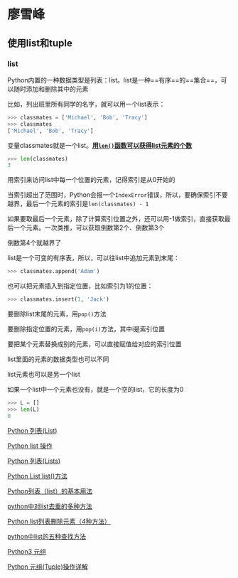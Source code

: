 # 廖雪峰

## 使用list和tuple

### list

Python内置的一种数据类型是列表：list。list是一种==有序==的==集合==，可以随时添加和删除其中的元素

比如，列出班里所有同学的名字，就可以用一个list表示：

```python
>>> classmates = ['Michael', 'Bob', 'Tracy']
>>> classmates
['Michael', 'Bob', 'Tracy']
```

变量classmates就是一个list。<u>**用`len()`函数可以获得list元素的个数**</u>

```python
>>> len(classmates)
3
```

用索引来访问list中每一个位置的元素，记得索引是从0开始的

当索引超出了范围时，Python会报一个`IndexError`错误，所以，要确保索引不要越界，最后一个元素的索引是`len(classmates) - 1`

如果要取最后一个元素，除了计算索引位置之外，还可以用-1做索引，直接获取最后一个元素。一次类推，可以获取倒数第2个、倒数第3个

倒数第4个就越界了

list是一个可变的有序表，所以，可以往list中追加元素到末尾：

```python
>>> classmates.append('Adam')
```

也可以把元素插入到指定位置，比如索引为1的位置：

```python
>>> classmates.insert(1, 'Jack')
```

要删除list末尾的元素，用`pop()`方法

要删除指定位置的元素，用`pop(i)`方法，其中i是索引位置

要把某个元素替换成别的元素，可以直接赋值给对应的索引位置

list里面的元素的数据类型也可以不同

list元素也可以是另一个list

如果一个list中一个元素也没有，就是一个空的list，它的长度为0

```python
>>> L = []
>>> len(L)
0
```



[Python 列表(List)](https://www.runoob.com/python/python-lists.html)

[Python list 操作](https://www.cnblogs.com/zhengyuxin/articles/1938300.html)

[Python 列表(Lists)](https://www.w3cschool.cn/python/python-lists.html)

[Python List list()方法](https://www.runoob.com/python/att-list-list.html)

[Python列表（list）的基本用法](https://blog.csdn.net/laobai1015/article/details/85126659)

[python中对list去重的多种方法](https://www.cnblogs.com/nyist-xsk/p/7473236.html)

[Python list列表删除元素（4种方法）](http://c.biancheng.net/view/2209.html)

[python中list的五种查找方法](https://blog.csdn.net/qq_31747765/article/details/80944227)



[Python3 元组](https://www.runoob.com/python3/python3-tuple.html)

[Python 元组(Tuple)操作详解](https://www.jb51.net/article/47986.htm)



